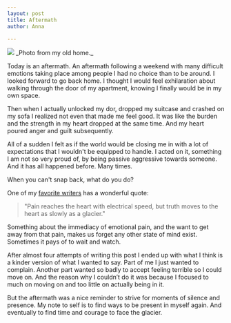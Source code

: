 ```yaml
---
layout: post
title: Aftermath
author: Anna

---
```

<img border="0" href="https://www.flickr.com/photos/halinakema/17090716445/" src="https://farm9.staticflickr.com/8054/29835907316_a1d38c3c9c_c.jpg">
_Photo from my old home._

Today is an aftermath. An aftermath following a weekend with many difficult emotions taking place among people I had no choice than to be around. I looked forward to go back home. I thought I would feel exhilaration about walking through the door of my apartment, knowing I finally would be in my own space.

Then when I actually unlocked my dor, dropped my suitcase and crashed on my sofa I realized not even that made me feel good. It was like the burden and the strength in my heart dropped at the same time. And my heart poured anger and guilt subsequently. 

All of a sudden I felt as if the world would be closing me in with a lot of expectations that I wouldn't be equipped to handle. I acted on it, something I am not so very proud of, by being passive aggressive towards someone. And it has all happened before. Many times.

When you can't snap back, what do you do? 

One of my
[favorite writers](https://www.goodreads.com/quotes/152342-pain-reaches-the-heart-with-electrical-speed-but-truth-moves) has a wonderful quote:

> "Pain reaches the heart with electrical speed, but truth moves to the heart as slowly as a glacier."

Something about the immediacy of emotional pain, and the want to get away from that pain, makes us forget any other state of mind exist. Sometimes it pays of to wait and watch. 

After almost four attempts of writing this post I ended up with what I think is a kinder version of what I wanted to say. Part of me I just wanted to complain. Another part wanted so badly to accept feeling terrible so I could move on. And the reason why I couldn’t do it was because I focused to much on moving on and too little on actually being in it.

But the aftermath was a nice reminder to strive for moments of silence and presence. My note to self is to find ways to be present in myself again. And eventually to find time and courage to face the glacier.